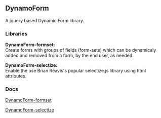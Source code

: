 ## DynamoForm

A jquery based Dynamic Form library.

### Libraries

**DynamoForm-formset:**  
Create forms with groups of fields (form-sets) which can be dynamicaly added and
removed from a form, by the end user, as needed.

**DynamoForm-selectize:**  
Enable the use Brian Reavis's popular selectize.js library using html
attributes.

### Docs

[DynamoForm-formset](https://github.com/MESD/DynamoForm/blob/master/doc/DynamoForm-formset.md "DynamoForm-formset Docs")

[DynamoForm-selectize](https://github.com/MESD/DynamoForm/blob/master/doc/DynamoForm-selectize.md "DynamoForm-selectize Docs")